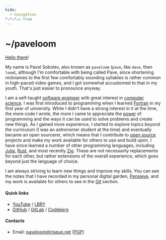 ```yaml
---
hide:
  - navigation
ᴴₒᴴₒᴴₒ: true
---
```


# ~/paveloom

[Hello there](https://www.youtube.com/watch?v=rEq1Z0bjdwc)!

My name is Pavel Sobolev, also known as `paveloom` (`pave`, like `dave`, then `loom`), although I'm comfortable with being called Pave, since shortening nicknames to the first few comfortably sounding syllables is rather common in high-paced video games, and I got somewhat accustomed to that in my youth. That's just easier to pronounce anyway.

I am a self-taught [software engineer](https://en.wikipedia.org/wiki/Software_engineering) with great interest in [computer science](https://en.wikipedia.org/wiki/Computer_science). I was first introduced to programming when I learned [Fortran](https://en.wikipedia.org/wiki/Fortran) in my first year of university. While I didn't have a strong interest in it at the time, the more code I wrote, the more I came to appreciate the [power](https://www.youtube.com/watch?v=Sg14jNbBb-8) of programming and the ways it can be used to solve problems and create new things. As I gained more experience, I started to explore topics beyond the curriculum (I was an astronomer student at the time) and eventually became an open sourcerer, which means that I contribute to [open source](https://en.wikipedia.org/wiki/Open_source) projects and make my work available for others to use and build upon. I have since learned a number of other programming languages, including [Julia](https://julialang.org), [Rust](https://www.rust-lang.org), and most recently [Zig](https://ziglang.org). These are not necessarily replacements for each other, but rather extensions of the overall experience, which goes beyond just the language of choice.

I am always striving to learn new things and improve my skills. You can see the notes that I have recorded in my personal digital garden, [Pensieve](/pensieve), and my work is available for others to see in the [Git](/git) section.

#### Quick links

- [YouTube](https://youtube.com/Paveloom) / [LBRY](https://odysee.com/@paveloom:e)
- [GitHub](https://github.com/Paveloom) / [GitLab](https://gitlab.com/paveloom) / [Codeberg](https://codeberg.org/paveloom)

#### Contacts

- Email: [paveloom@riseup.net](mailto:paveloom@riseup.net) [[PGP](assets/pgp.txt)]
